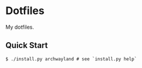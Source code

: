 # Dotfiles

My dotfiles.

## Quick Start
```
$ ./install.py archwayland # see `install.py help`
```
